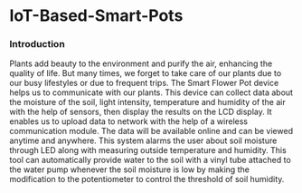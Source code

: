 # IoT-Based-Smart-Pots

### Introduction

Plants add beauty to the environment and purify the air, enhancing the quality of life. But many times, we forget to take care of our plants due to our busy lifestyles or due to frequent trips. The Smart Flower Pot device helps us to communicate with our plants. This device can collect data about the moisture of the soil, light intensity, temperature and humidity of the air with the help of sensors, then display the results on the LCD display. It enables us to upload data to network with the help of a wireless communication module. The data will be available online and can be viewed anytime and anywhere.
This system alarms the user about soil moisture through LED along with measuring outside temperature and humidity. This tool can automatically provide water to the soil with a vinyl tube attached to the water pump whenever the soil moisture is low by making the modification to the potentiometer to control the threshold of soil humidity.
